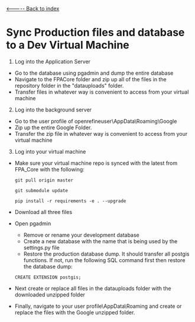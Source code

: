[<----- Back to index](../readme.md)


Sync Production files and database to a Dev Virtual Machine
====================

1.  Log into the Application Server
  - Go to the database using pgadmin and dump the entire database
  - Navigate to the FPACore folder and zip up all of the files in the repository folder in the "datauploads" folder.
  - Transfer files in whatever way is convenient to access from your virtual machine
2. Log into the background server
  - Go to the user profile of openrefineuser\AppData\Roaming\Google
  - Zip up the entire Google Folder.
  - Transfer the zip file in whatever way is convenient to access from your virtual machine
3. Log into your virtual machine
  - Make sure your virtual machine repo is synced with the latest from FPA_Core with the following:
    ```
    git pull origin master
    
    git submodule update
    
    pip install -r requirements -e . --upgrade
    ```
  - Download all three files
  - Open pgadmin
    - Remove or rename your development database
    - Create a new database with the name that is being used by the settings.py file
    - Restore the production database dump.  It should transfer all postgis functions.  If not, run the following SQL command first then restore the database dump:
    
    ```
    CREATE EXTENSION postgis;
    ```
  - Next create or replace all files in the datauploads folder with the downloaded unzipped folder
  - Finally, navigate to your user profile\AppData\Roaming and create or replace the files with the Google unzipped folder.

    
    
    

